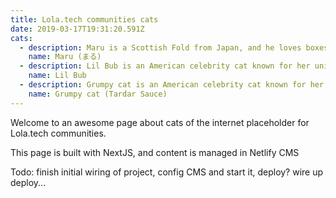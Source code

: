 ```yaml
---
title: Lola.tech communities cats
date: 2019-03-17T19:31:20.591Z
cats:
  - description: Maru is a Scottish Fold from Japan, and he loves boxes.
    name: Maru (まる)
  - description: Lil Bub is an American celebrity cat known for her unique appearance.
    name: Lil Bub
  - description: Grumpy cat is an American celebrity cat known for her grumpy appearance.
    name: Grumpy cat (Tardar Sauce)
---
```

Welcome to an awesome page about cats of the internet placeholder for Lola.tech communities.

This page is built with NextJS, and content is managed in Netlify CMS

Todo: finish initial wiring of project, config CMS and start it, deploy? wire up deploy...
